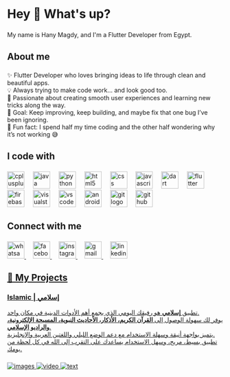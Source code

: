 <h1 align="left">Hey 👋 What's up?</h1>

###

<p align="left">My name is Hany Magdy, and I'm a Flutter Developer from Egypt.</p>

###

<h2 align="left">About me</h2>

###

<p align="left">
✨ Flutter Developer who loves bringing ideas to life through clean and beautiful apps.<br>
💡 Always trying to make code work... and look good too.<br>
🚀 Passionate about creating smooth user experiences and learning new tricks along the way.<br>
🎯 Goal: Keep improving, keep building, and maybe fix that one bug I’ve been ignoring.<br>
🎲 Fun fact: I spend half my time coding and the other half wondering why it’s not working 😅
</p>

###

<h2 align="left">I code with</h2>

###

<div align="left">
  <img src="https://cdn.jsdelivr.net/gh/devicons/devicon/icons/cplusplus/cplusplus-original.svg" height="40" alt="cplusplus logo"  />
  <img width="12" />
  <img src="https://cdn.jsdelivr.net/gh/devicons/devicon/icons/java/java-original.svg" height="40" alt="java logo"  />
  <img width="12" />
  <img src="https://cdn.jsdelivr.net/gh/devicons/devicon/icons/python/python-original.svg" height="40" alt="python logo"  />
  <img width="12" />
  <img src="https://cdn.jsdelivr.net/gh/devicons/devicon/icons/html5/html5-original.svg" height="40" alt="html5 logo"  />
  <img width="12" />
  <img src="https://cdn.jsdelivr.net/gh/devicons/devicon/icons/css3/css3-original.svg" height="40" alt="css logo"  />
  <img width="12" />
  <img src="https://cdn.jsdelivr.net/gh/devicons/devicon/icons/javascript/javascript-original.svg" height="40" alt="javascript logo"  />
  <img width="12" />
  <img src="https://cdn.jsdelivr.net/gh/devicons/devicon/icons/dart/dart-original.svg" height="40" alt="dart logo"  />
  <img width="12" />
  <img src="https://cdn.jsdelivr.net/gh/devicons/devicon/icons/flutter/flutter-original.svg" height="40" alt="flutter logo"  />
  <img width="12" />
  <img src="https://cdn.jsdelivr.net/gh/devicons/devicon/icons/firebase/firebase-plain.svg" height="40" alt="firebase logo"  />
  <img width="12" />
  <img src="https://cdn.jsdelivr.net/gh/devicons/devicon/icons/visualstudio/visualstudio-plain.svg" height="40" alt="visualstudio logo"  />
  <img width="12" />
  <img src="https://cdn.jsdelivr.net/gh/devicons/devicon/icons/vscode/vscode-original.svg" height="40" alt="vscode logo"  />
  <img width="12" />
  <img src="https://cdn.jsdelivr.net/gh/devicons/devicon/icons/androidstudio/androidstudio-original.svg" height="40" alt="androidstudio logo"  />
  <img width="12" />
  <img src="https://cdn.jsdelivr.net/gh/devicons/devicon/icons/git/git-original.svg" height="40" alt="git logo"  />
  <img width="12" />
  <img src="https://img.icons8.com/fluency/48/github.png" height="40" alt="github color logo" />


</div>

###

<h2 align="left">Connect with me</h2>

###

<p align="left">
  <a href="https://wa.me/201093991564" target="_blank">
    <img src="https://img.icons8.com/color/48/whatsapp--v1.png" height="40" alt="whatsapp logo" />
  </a>
  <img width="12" />
  <a href="https://www.facebook.com/hany.mjdy.551194?mibextid=gWrMO4eEO0PPbg2S" target="_blank">
    <img src="https://img.icons8.com/color/48/facebook-new.png" height="40" alt="facebook logo" />
  </a>
  <img width="12" />
  <a href="https://www.instagram.com/__hany_magdy?igsh=d2ZpM2U2dmdkcDlz" target="_blank">
    <img src="https://img.icons8.com/fluency/48/instagram-new.png" height="40" alt="instagram logo" />
  </a>
  <img width="12" />
  <a href="mailto:hanymagdyhagar@gmail.com" target="_blank">
    <img src="https://img.icons8.com/color/48/gmail-new.png" height="40" alt="gmail logo" />
  </a>
  <img width="12" />
  <a href="https://www.linkedin.com/in/hany-hagar-685972318" target="_blank">
    <img src="https://img.icons8.com/color/48/linkedin.png" height="40" alt="linkedin logo" />
</p>

###

<h2 align="left">📱 My Projects</h2>

###

<h3 align="left">Islamic | إسلامي</h3>

<p align="left">
تطبيق <b>إسلامي</b> هو رفيقك اليومي الذي يجمع أهم الأدوات الدينية في مكان واحد.<br>
يوفر لك سهولة الوصول إلى <b>القرآن الكريم، الأذكار، الأحاديث النبوية، المسبحة الإلكترونية، والراديو الإسلامي</b>.<br>
يتميز بواجهة أنيقة وسهلة الاستخدام مع دعم الوضع الليلي واللغتين العربية والإنجليزية.<br>
تطبيق بسيط، مريح، وسهل الاستخدام يساعدك على التقرب إلى الله في كل لحظة من يومك.
</p>

###

<p align="left">
  <a href="https://example.com/images" target="_blank">
    <img src="https://img.shields.io/badge/📸 Photos-FFD700?style=for-the-badge&logo=google-photos&logoColor=white" alt="images" />
  </a>
  <a href="https://example.com/video" target="_blank">
    <img src="https://img.shields.io/badge/🎥 Videos-FF4F4F?style=for-the-badge&logo=youtube&logoColor=white" alt="video" />
  </a>
  <a href="https://example.com/text" target="_blank">
    <img src="https://img.shields.io/badge/📝 Test?style=for-the-badge&logo=readme&logoColor=white" alt="text" />
  </a>
</p>

